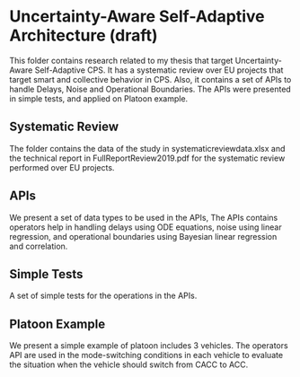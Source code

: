 # Uncertainty-Aware Self-Adaptive Architecture (draft)
This folder contains research related to my thesis that target Uncertainty-Aware Self-Adaptive CPS. It has a systematic review over EU projects that target smart and collective behavior in CPS. Also, it contains a set of APIs to handle Delays, Noise and Operational Boundaries. The APIs were presented in simple tests, and applied on Platoon example. 

Systematic Review
----------------------------------------------------------

The folder contains the data of the study in systematicreviewdata.xlsx and the technical report in FullReportReview2019.pdf for the systematic review performed over EU projects.



APIs
----------------------------------------------------------
We present a set of data types to be used in the APIs, The APIs contains operators help in handling delays using ODE equations, noise using linear regression, and operational boundaries using Bayesian linear regression and correlation.   

Simple Tests
----------------------------------------------------------
A set of simple tests for the operations in the APIs.


Platoon Example
----------------------------------------------------------
We present a simple example of platoon includes 3 vehicles. The operators API are used in the mode-switching conditions in each vehicle to evaluate the situation when the vehicle should switch from CACC to ACC.